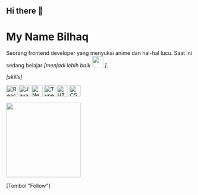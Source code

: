 ## Hi there 👋

<!--
**Bilhaq12/Bilhaq12** is a ✨ _special_ ✨ repository because its `README.md` (this file) appears on your GitHub profile.

Here are some ideas to get you started:

- 🔭 I’m currently working on ...
- 🌱 I’m currently learning ...
- 👯 I’m looking to collaborate on ...
- 🤔 I’m looking for help with ...
- 💬 Ask me about ...
- 📫 How to reach me: ...
- 😄 Pronouns: ...
- ⚡ Fun fact: ...
-->
# My Name Bilhaq

Seorang frontend developer yang menyukai anime dan hal-hal lucu. Saat ini sedang belajar *[menjadi lebih baik <img src="https://media1.giphy.com/media/v1.Y2lkPTc5MGI3NjExeTh6YmRjdnNtd3Q5dGt3cXhxYTgyeXVkZXllNGl4ZmhrbGN1cWt3NyZlcD12MV9pbnRlcm5hbF9naWZfYnlfaWQmY3Q9Zw/bqSkJ4IwNcoZG/giphy.gif" width="30" height="30"> ]*.

*[skills]*

<img src="https://github.com/user-attachments/assets/2a31c863-5a4d-4fa0-b9e2-bdc146e26034" alt="React" width="30" height="30"> <img src="https://github.com/user-attachments/assets/1fdbdda1-618a-4118-9553-5dbb41b10ee2" alt="JavaScript" width="30" height="30"> <img src="https://github.com/user-attachments/assets/d492a65c-cea7-4613-9bc4-44278ddff5e0" alt="Next.js" width="30" height="30"> <img src="https://github.com/user-attachments/assets/c7670113-725d-4abf-82b0-5d5af9edf9fe" alt="TypeScript" width="30" height="30"> <img src="https://github.com/user-attachments/assets/c34bf878-978a-4a36-909d-f15584ef6c48" alt="HTML" width="30" height="30"> <img src="https://github.com/user-attachments/assets/a4acf6d7-d686-46e4-9e0e-47fcd19ec616" alt="CSS" width="30" height="30">


<img src="https://media2.giphy.com/media/v1.Y2lkPTc5MGI3NjExejAwNTY2bzBlM2t3ZzhlOWJnMTA1MG1nMTlrcW80NmY4N3p2c2NlMiZlcD12MV9pbnRlcm5hbF9naWZfYnlfaWQmY3Q9Zw/GYtblmdLnemlO/giphy.gif" width="200">

[Tombol "Follow"]

